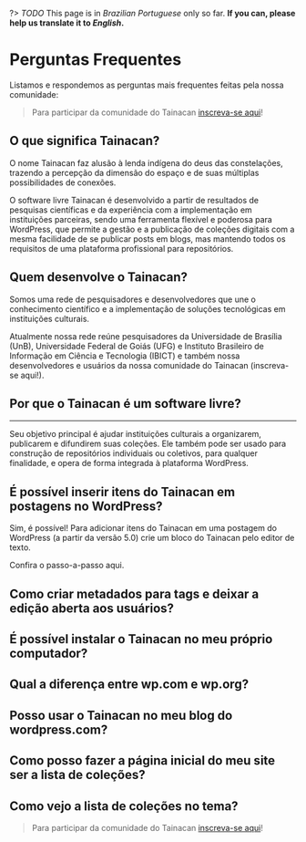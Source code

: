 ?> _TODO_  This page is in *Brazilian Portuguese* only so far. **If you can, please help us translate it to *English*.**

# Perguntas Frequentes

Listamos e respondemos as perguntas mais frequentes feitas pela nossa comunidade:

> Para participar da comunidade do Tainacan [inscreva-se aqui](https://lists.riseup.net/www/subscribe/tainacan)!

## O que significa Tainacan?

O nome Tainacan faz alusão à lenda indígena do deus das constelações, trazendo a percepção da dimensão do espaço e de suas múltiplas possibilidades de conexões.

O software livre Tainacan é desenvolvido a partir de resultados de pesquisas científicas e da experiência com a implementação em instituições parceiras, sendo uma ferramenta flexível e poderosa para WordPress, que permite a gestão e a publicação de coleções digitais com a mesma facilidade de se publicar posts em blogs, mas mantendo todos os requisitos de uma plataforma profissional para repositórios.

## Quem desenvolve o Tainacan?

Somos uma rede de pesquisadores e desenvolvedores que une o conhecimento científico e a implementação de soluções tecnológicas em instituições culturais.

Atualmente nossa rede reúne pesquisadores da Universidade de Brasília (UnB), Universidade Federal de Goiás (UFG) e Instituto Brasileiro de Informação em Ciência e Tecnologia (IBICT) e também nossa desenvolvedores e usuários da nossa comunidade do Tainacan (inscreva-se aqui!).

## Por que o Tainacan é um software livre?

-- -- --

Seu objetivo principal é ajudar instituições culturais a organizarem, publicarem e difundirem suas coleções. Ele também pode ser usado para construção de repositórios individuais ou coletivos, para qualquer finalidade, e opera de forma integrada à plataforma WordPress.

## É possível inserir itens do Tainacan em postagens no WordPress?

Sim, é possível! Para adicionar itens do Tainacan em uma postagem do WordPress (a partir da versão 5.0) crie um bloco do Tainacan pelo editor de texto.

Confira o passo-a-passo aqui.

## Como criar metadados para tags e deixar a edição aberta aos usuários?

## É possível instalar o Tainacan no meu próprio computador?

## Qual a diferença entre wp.com e wp.org?

## Posso usar o Tainacan no meu blog do wordpress.com?

## Como posso fazer a página inicial do meu site ser a lista de coleções?

## Como vejo a lista de coleções no tema?

> Para participar da comunidade do Tainacan [inscreva-se aqui](https://lists.riseup.net/www/subscribe/tainacan)!